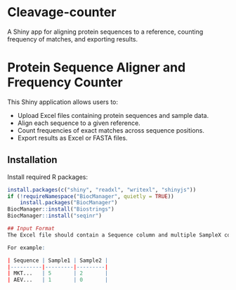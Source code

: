 # Cleavage-counter
A Shiny app for aligning protein sequences to a reference, counting frequency of matches, and exporting results.

# Protein Sequence Aligner and Frequency Counter

This Shiny application allows users to:

- Upload Excel files containing protein sequences and sample data.
- Align each sequence to a given reference.
- Count frequencies of exact matches across sequence positions.
- Export results as Excel or FASTA files.

## Installation

Install required R packages:

```R
install.packages(c("shiny", "readxl", "writexl", "shinyjs"))
if (!requireNamespace("BiocManager", quietly = TRUE))
    install.packages("BiocManager")
BiocManager::install("Biostrings")
BiocManager::install("seqinr")

## Input Format
The Excel file should contain a Sequence column and multiple SampleX columns with ion count.

For example:

| Sequence | Sample1 | Sample2 |
|----------|---------|---------|
| MKT...   | 5       | 2       |
| AEV...   | 1       | 0       |

